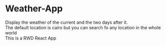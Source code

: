 # Weather-App
Display the weather of the current and the two days after it. <br/>
The default location is cairo but you can search fo any location in the whole world <br/>
This is a RWD React App
